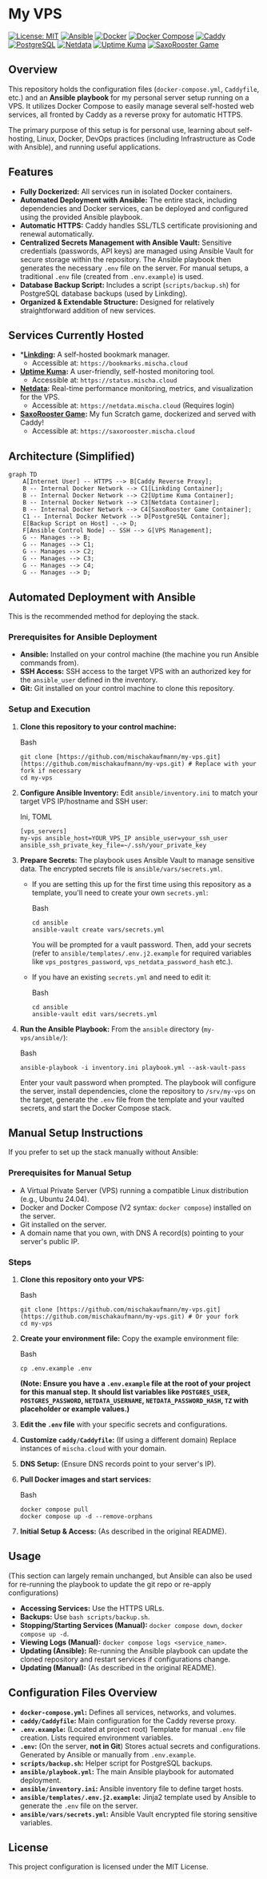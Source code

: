 # My VPS

[![License: MIT](https://img.shields.io/badge/License-MIT-yellow.svg)](https://opensource.org/licenses/MIT)
[![Ansible](https://img.shields.io/badge/Managed%20by-Ansible-blue?logo=ansible)](https://www.ansible.com/)
[![Docker](https://img.shields.io/badge/Docker-blue?logo=docker&logoColor=white)](https://www.docker.com/)
[![Docker Compose](https://img.shields.io/badge/Docker_Compose-blue?logo=docker&logoColor=white)](https://docs.docker.com/compose/)
[![Caddy](https://img.shields.io/badge/Caddy-green?logo=caddy&logoColor=white)](https://caddyserver.com/)
[![PostgreSQL](https://img.shields.io/badge/PostgreSQL-blue?logo=postgresql&logoColor=white)](https://www.postgresql.org/)
[![Netdata](https://img.shields.io/badge/Netdata-blue?logo=netdata&logoColor=white)](https://netdata.cloud/)
[![Uptime Kuma](https://img.shields.io/badge/Uptime_Kuma-green?logo=worldhealthorganization&logoColor=white)](https://uptime.kuma.pet/)
[![SaxoRooster Game](https://img.shields.io/badge/SaxoRooster-Game%20Time!-orange.svg)](https://saxorooster.mischa.cloud)

## Overview

This repository holds the configuration files (`docker-compose.yml`, `Caddyfile`, etc.) and an **Ansible playbook** for my personal server setup running on a VPS. It utilizes Docker Compose to easily manage several self-hosted web services, all fronted by Caddy as a reverse proxy for automatic HTTPS.

The primary purpose of this setup is for personal use, learning about self-hosting, Linux, Docker, DevOps practices (including Infrastructure as Code with Ansible), and running useful applications.

## Features

* **Fully Dockerized:** All services run in isolated Docker containers.
* **Automated Deployment with Ansible:** The entire stack, including dependencies and Docker services, can be deployed and configured using the provided Ansible playbook.
* **Automatic HTTPS:** Caddy handles SSL/TLS certificate provisioning and renewal automatically.
* **Centralized Secrets Management with Ansible Vault:** Sensitive credentials (passwords, API keys) are managed using Ansible Vault for secure storage within the repository. The Ansible playbook then generates the necessary `.env` file on the server. For manual setups, a traditional `.env` file (created from `.env.example`) is used.
* **Database Backup Script:** Includes a script (`scripts/backup.sh`) for PostgreSQL database backups (used by Linkding).
* **Organized & Extendable Structure:** Designed for relatively straightforward addition of new services.

## Services Currently Hosted


* ***[Linkding](https://github.com/sissbruecker/linkding):** A self-hosted bookmark manager.
    * Accessible at: `https://bookmarks.mischa.cloud`
* **[Uptime Kuma](https://github.com/louislam/uptime-kuma):** A user-friendly, self-hosted monitoring tool.
    * Accessible at: `https://status.mischa.cloud`
* **[Netdata](https://github.com/netdata/netdata):** Real-time performance monitoring, metrics, and visualization for the VPS.
    * Accessible at: `https://netdata.mischa.cloud` (Requires login)
* **[SaxoRooster Game](https://hub.docker.com/r/mischakaufmann/saxorooster-game):** My fun Scratch game, dockerized and served with Caddy!
    * Accessible at: `https://saxorooster.mischa.cloud`

## Architecture (Simplified)

```mermaid
graph TD
    A[Internet User] -- HTTPS --> B[Caddy Reverse Proxy];
    B -- Internal Docker Network --> C1[Linkding Container];
    B -- Internal Docker Network --> C2[Uptime Kuma Container];
    B -- Internal Docker Network --> C3[Netdata Container];
    B -- Internal Docker Network --> C4[SaxoRooster Game Container];
    C1 -- Internal Docker Network --> D[PostgreSQL Container];
    E[Backup Script on Host] -.-> D;
    F[Ansible Control Node] -- SSH --> G[VPS Management];
    G -- Manages --> B;
    G -- Manages --> C1;
    G -- Manages --> C2;
    G -- Manages --> C3;
    G -- Manages --> C4;
    G -- Manages --> D;
```

## Automated Deployment with Ansible

This is the recommended method for deploying the stack.

### Prerequisites for Ansible Deployment

- **Ansible:** Installed on your control machine (the machine you run Ansible commands from).
- **SSH Access:** SSH access to the target VPS with an authorized key for the `ansible_user` defined in the inventory.
- **Git:** Git installed on your control machine to clone this repository.

### Setup and Execution

1. **Clone this repository to your control machine:**
    
    Bash
    
    ```
    git clone [https://github.com/mischakaufmann/my-vps.git](https://github.com/mischakaufmann/my-vps.git) # Replace with your fork if necessary
    cd my-vps
    ```
    
2. **Configure Ansible Inventory:** Edit `ansible/inventory.ini` to match your target VPS IP/hostname and SSH user:
    
    Ini, TOML
    
    ```
    [vps_servers]
    my-vps ansible_host=YOUR_VPS_IP ansible_user=your_ssh_user ansible_ssh_private_key_file=~/.ssh/your_private_key
    ```
    
3. **Prepare Secrets:** The playbook uses Ansible Vault to manage sensitive data. The encrypted secrets file is `ansible/vars/secrets.yml`.
    
    - If you are setting this up for the first time using this repository as a template, you'll need to create your own `secrets.yml`:
        
        Bash
        
        ```
        cd ansible
        ansible-vault create vars/secrets.yml
        ```
        
        You will be prompted for a vault password. Then, add your secrets (refer to `ansible/templates/.env.j2.example` for required variables like `vps_postgres_password`, `vps_netdata_password_hash` etc.).
    - If you have an existing `secrets.yml` and need to edit it:
        
        Bash
        
        ```
        cd ansible
        ansible-vault edit vars/secrets.yml
        ```
        
4. **Run the Ansible Playbook:** From the `ansible` directory (`my-vps/ansible/`):
    
    Bash
    
    ```
    ansible-playbook -i inventory.ini playbook.yml --ask-vault-pass
    ```
    
    Enter your vault password when prompted. The playbook will configure the server, install dependencies, clone the repository to `/srv/my-vps` on the target, generate the `.env` file from the template and your vaulted secrets, and start the Docker Compose stack.
    

## Manual Setup Instructions

If you prefer to set up the stack manually without Ansible:

### Prerequisites for Manual Setup

- A Virtual Private Server (VPS) running a compatible Linux distribution (e.g., Ubuntu 24.04).
- Docker and Docker Compose (V2 syntax: `docker compose`) installed on the server.
- Git installed on the server.
- A domain name that you own, with DNS A record(s) pointing to your server's public IP.

### Steps

1. **Clone this repository onto your VPS:**
    
    Bash
    
    ```
    git clone [https://github.com/mischakaufmann/my-vps.git](https://github.com/mischakaufmann/my-vps.git) # Or your fork
    cd my-vps
    ```
    
2. **Create your environment file:** Copy the example environment file:
    
    Bash
    
    ```
    cp .env.example .env 
    ```
    
    **(Note: Ensure you have a `.env.example` file at the root of your project for this manual step. It should list variables like `POSTGRES_USER`, `POSTGRES_PASSWORD`, `NETDATA_USERNAME`, `NETDATA_PASSWORD_HASH`, `TZ` with placeholder or example values.)**
    
3. **Edit the `.env` file** with your specific secrets and configurations.
    
4. **Customize `caddy/Caddyfile`:** (If using a different domain) Replace instances of `mischa.cloud` with your domain.
    
5. **DNS Setup:** (Ensure DNS records point to your server's IP).
    
6. **Pull Docker images and start services:**
    
    Bash
    
    ```
    docker compose pull
    docker compose up -d --remove-orphans
    ```
    
7. **Initial Setup & Access:** (As described in the original README).
    

## Usage

(This section can largely remain unchanged, but Ansible can also be used for re-running the playbook to update the git repo or re-apply configurations)

- **Accessing Services:** Use the HTTPS URLs.
- **Backups:** Use `bash scripts/backup.sh`.
- **Stopping/Starting Services (Manual):** `docker compose down`, `docker compose up -d`.
- **Viewing Logs (Manual):** `docker compose logs <service_name>`.
- **Updating (Ansible):** Re-running the Ansible playbook can update the cloned repository and restart services if configurations change.
- **Updating (Manual):** (As described in the original README).

## Configuration Files Overview

- **`docker-compose.yml`:** Defines all services, networks, and volumes.
- **`caddy/Caddyfile`:** Main configuration for the Caddy reverse proxy.
- **`.env.example`:** (Located at project root) Template for manual `.env` file creation. Lists required environment variables.
- **`.env`:** (On the server, **not in Git**) Stores actual secrets and configurations. Generated by Ansible or manually from `.env.example`.
- **`scripts/backup.sh`:** Helper script for PostgreSQL backups.
- **`ansible/playbook.yml`:** The main Ansible playbook for automated deployment.
- **`ansible/inventory.ini`:** Ansible inventory file to define target hosts.
- **`ansible/templates/.env.j2.example`:** Jinja2 template used by Ansible to generate the `.env` file on the server.
- **`ansible/vars/secrets.yml`:** Ansible Vault encrypted file storing sensitive variables.

## License

This project configuration is licensed under the MIT License.
